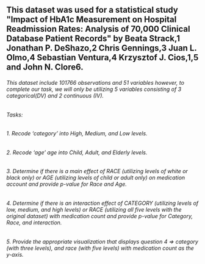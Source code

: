 ## This dataset was used for a statistical study "Impact of HbA1c Measurement on Hospital Readmission Rates: Analysis of 70,000 Clinical Database Patient Records" by Beata Strack,1 Jonathan P. DeShazo,2 Chris Gennings,3 Juan L. Olmo,4 Sebastian Ventura,4 Krzysztof J. Cios,1,5 and John N. Clore6.

###### This dataset include 101766 observations and 51 variables however, to complete our task, we will only be utilizing 5 variables consisting of 3 categorical(DV) and 2 continuous (IV).
###### Tasks: 
###### 1. Recode ‘category’ into High, Medium, and Low levels.
###### 2. Recode ‘age’ age into Child, Adult, and Elderly levels. 
###### 3. Determine if there is a main effect of RACE (utilizing levels of white or black only) or AGE (utilizing levels of child or adult only) on medication account and provide p-value for Race and Age.
###### 4. Determine if there is an interaction effect of CATEGORY (utilizing levels of low, medium, and high levels) or RACE (utilizing all five levels with the original dataset) with medication count and provide p-value for Category, Race, and interaction. 
###### 5. Provide the appropriate visualization that displays question 4 => category (with three levels), and race (with five levels) with medication count as the y-axis. 
